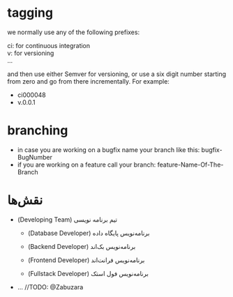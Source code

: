 # tagging
we normally use any of the following prefixes: 
    
ci: for continuous integration  
v: for versioning  
...

and then use either Semver for versioning, or use a six digit number starting from zero and go from there incrementally. For example:  
- ci000048  
- v.0.0.1  

# branching
- in case you are working on a bugfix name your branch like this: bugfix-BugNumber  
- if you are working on a feature call your branch: feature-Name-Of-The-Branch

<h1 dir="rtl" align="left">نقش‌ها</h1>
<ul>
    <li>
        <p dir="rtl" align="left">تیم برنامه نویسی (Developing Team)</p>
        <ul>
            <li>
                <p dir="rtl" align="left">برنامه‌نویس پایگاه داده (Database Developer)</p>
            </li>
            <li>
                <p dir="rtl" align="left">برنامه‌نویس بک‌اند (Backend Developer)</p>
            </li>
            <li>
                <p dir="rtl" align="left">برنامه‌نویس فرانت‌اند (Frontend Developer)</p>
            </li>
            <li>
                <p dir="rtl" align="left">برنامه‌نویس فول استک (Fullstack Developer)</p>
            </li>
        </ul>
    </li>
</ul>

  - ... //TODO: @Zabuzara
